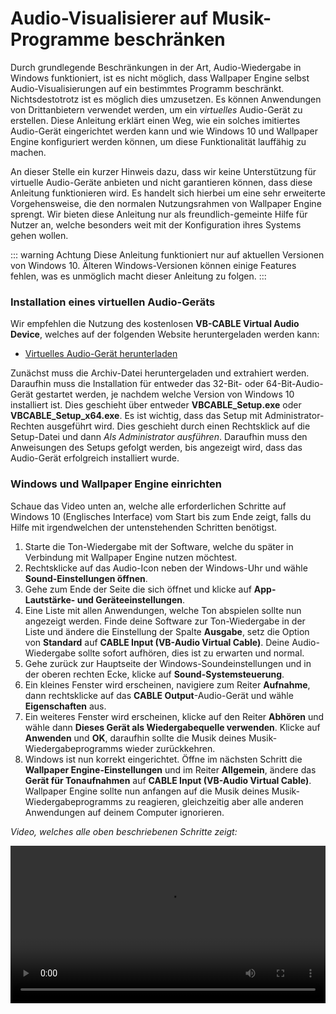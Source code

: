 # Audio-Visualisierer auf Musik-Programme beschränken

Durch grundlegende Beschränkungen in der Art, Audio-Wiedergabe in Windows funktioniert, ist es nicht möglich, dass Wallpaper Engine selbst Audio-Visualisierungen auf ein bestimmtes Programm beschränkt. Nichtsdestotrotz ist es möglich dies umzusetzen. Es können Anwendungen von Drittanbietern verwendet werden, um ein *virtuelles* Audio-Gerät zu erstellen. Diese Anleitung erklärt einen Weg, wie ein solches imitiertes Audio-Gerät eingerichtet werden kann und wie Windows 10 und Wallpaper Engine konfiguriert werden können, um diese Funktionalität lauffähig zu machen.

An dieser Stelle ein kurzer Hinweis dazu, dass wir keine Unterstützung für virtuelle Audio-Geräte anbieten und nicht garantieren können, dass diese Anleitung funktionieren wird. Es handelt sich hierbei um eine sehr erweiterte Vorgehensweise, die den normalen Nutzungsrahmen von Wallpaper Engine sprengt. Wir bieten diese Anleitung nur als freundlich-gemeinte Hilfe für Nutzer an, welche besonders weit mit der Konfiguration ihres Systems gehen wollen.

::: warning
Achtung Diese Anleitung funktioniert nur auf aktuellen Versionen von Windows 10. Älteren Windows-Versionen können einige Features fehlen, was es unmöglich macht dieser Anleitung zu folgen.
:::

### Installation eines virtuellen Audio-Geräts

Wir empfehlen die Nutzung des kostenlosen **VB-CABLE Virtual Audio Device**, welches auf der folgenden Website heruntergeladen werden kann:

* [Virtuelles Audio-Gerät herunterladen](https://www.vb-audio.com/Cable/)

Zunächst muss die Archiv-Datei heruntergeladen und extrahiert werden. Daraufhin muss die Installation für entweder das 32-Bit- oder 64-Bit-Audio-Gerät gestartet werden, je nachdem welche Version von Windows 10 installiert ist. Dies geschieht über entweder **VBCABLE_Setup.exe** oder **VBCABLE_Setup_x64.exe**. Es ist wichtig, dass das Setup mit Administrator-Rechten ausgeführt wird. Dies geschieht durch einen Rechtsklick auf die Setup-Datei und dann *Als Administrator ausführen*. Daraufhin muss den Anweisungen des Setups gefolgt werden, bis angezeigt wird, dass das Audio-Gerät erfolgreich installiert wurde.

### Windows und Wallpaper Engine einrichten

Schaue das Video unten an, welche alle erforderlichen Schritte auf Windows 10 (Englisches Interface) vom Start bis zum Ende zeigt, falls du Hilfe mit irgendwelchen der untenstehenden Schritten benötigst.

1. Starte die Ton-Wiedergabe mit der Software, welche du später in Verbindung mit Wallpaper Engine nutzen möchtest.
2. Rechtsklicke auf das Audio-Icon neben der Windows-Uhr und wähle **Sound-Einstellungen öffnen**.
3. Gehe zum Ende der Seite die sich öffnet und klicke auf **App-Lautstärke- und Geräteeinstellungen**.
4. Eine Liste mit allen Anwendungen, welche Ton abspielen sollte nun angezeigt werden. Finde deine Software zur Ton-Wiedergabe in der Liste und ändere die Einstellung der Spalte **Ausgabe**, setz die Option von **Standard** auf **CABLE Input (VB-Audio Virtual Cable)**. Deine Audio-Wiedergabe sollte sofort aufhören, dies ist zu erwarten und normal.
5. Gehe zurück zur Hauptseite der Windows-Soundeinstellungen und in der oberen rechten Ecke, klicke auf **Sound-Systemsteuerung**.
6. Ein kleines Fenster wird erscheinen, navigiere zum Reiter **Aufnahme**, dann rechtsklicke auf das **CABLE Output**-Audio-Gerät und wähle **Eigenschaften** aus.
7. Ein weiteres Fenster wird erscheinen, klicke auf den Reiter **Abhören** und wähle dann **Dieses Gerät als Wiedergabequelle verwenden**. Klicke auf **Anwenden** und **OK**, daraufhin sollte die Musik deines Musik-Wiedergabeprogramms wieder zurückkehren.
8. Windows ist nun korrekt eingerichtet. Öffne im nächsten Schritt die **Wallpaper Engine-Einstellungen** und im Reiter **Allgemein**, ändere das **Gerät für Tonaufnahmen** auf **CABLE Input (VB-Audio Virtual Cable)**. Wallpaper Engine sollte nun anfangen auf die Musik deines Musik-Wiedergabeprogramms zu reagieren, gleichzeitig aber alle anderen Anwendungen auf deinem Computer ignorieren.

*Video, welches alle oben beschriebenen Schritte zeigt:*

<video width="100%" controls>
  <source src="/videos/audioinputdevice.mp4" type="video/mp4">
  Dein Browser unterstützt das Video-Tag nicht.
</video>
